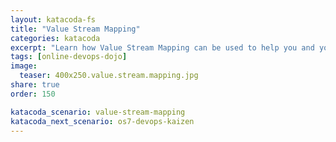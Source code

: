 ```yaml
---
layout: katacoda-fs
title: "Value Stream Mapping"
categories: katacoda
excerpt: "Learn how Value Stream Mapping can be used to help you and your team optimize your processes for value delivery and speed."
tags: [online-devops-dojo]
image:
  teaser: 400x250.value.stream.mapping.jpg
share: true
order: 150

katacoda_scenario: value-stream-mapping
katacoda_next_scenario: os7-devops-kaizen
---
```


<script src="//katacoda.com/embed.js"></script>
<div id="katacoda-scenario-1"
    data-katacoda-id="{{ site.katacoda_account }}/courses/{{ site.katacoda_course }}/{{ page.katacoda_scenario }}"
    data-katacoda-ctatext="Continue Online DevOps Dojo"
    data-katacoda-ctaurl="{{ site.url }}/katacoda/{{ page.katacoda_next_scenario }}"
    data-katacoda-color="004d7f"
    data-katacoda-font="Arial"
    data-katacoda-fontheader="Arial"
    style="height: calc(100vh); width: (100% - 68px); padding-top: 55px;"></div>
<br>
